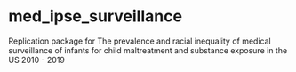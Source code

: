 # med_ipse_surveillance
Replication package for The prevalence and racial inequality of medical surveillance of infants for child maltreatment and substance exposure in the US 2010 - 2019
